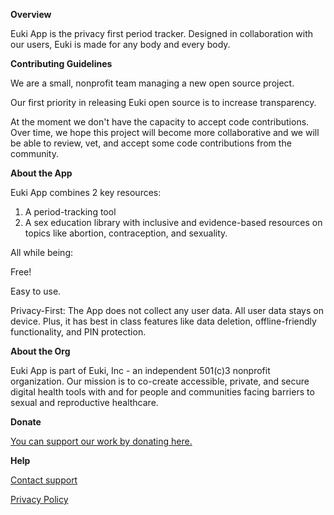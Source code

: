 **Overview**

Euki App is the privacy first period tracker. Designed in collaboration with our users, Euki is made for any body and every body.

**Contributing Guidelines**

We are a small, nonprofit team managing a new open source project.

Our first priority in releasing Euki open source is to increase transparency.

At the moment we don't have the capacity to accept code contributions. Over time, we hope this project will become more collaborative and we will be able to review, vet, and accept some code contributions from the community.

**About the App**

Euki App combines 2 key resources:

1. A period-tracking tool
2. A sex education library with inclusive and evidence-based resources on topics like abortion, contraception, and sexuality.

All while being:

Free!

Easy to use.

Privacy-First: The App does not collect any user data. All user data stays on device. Plus, it has best in class features like data deletion, offline-friendly functionality, and PIN protection.

**About the Org**

Euki App is part of Euki, Inc - an independent 501(c)3 nonprofit organization. Our mission is to co-create accessible, private, and secure digital health tools with and for people and communities facing barriers to sexual and reproductive healthcare.

**Donate**

[You can support our work by donating here.](https://www.every.org/euki-app)

**Help**

[Contact support](https://eukiapp.org/contact)

[Privacy Policy](https://eukiapp.org/privacy-policy)
